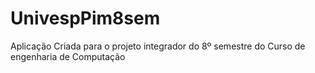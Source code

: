 # UnivespPim8sem
Aplicação Criada para o projeto integrador do 8º semestre do Curso de engenharia de Computação
